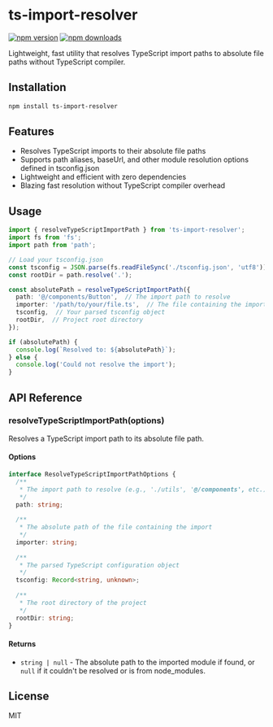 # ts-import-resolver

[![npm version](https://img.shields.io/npm/v/ts-import-resolver.svg?style=flat-square)](https://www.npmjs.com/package/ts-import-resolver)
[![npm downloads](https://img.shields.io/npm/dm/ts-import-resolver.svg?style=flat-square)](https://www.npmjs.com/package/ts-import-resolver)

Lightweight, fast utility that resolves TypeScript import paths to absolute file paths without TypeScript compiler.

## Installation

```bash
npm install ts-import-resolver
```
## Features

- Resolves TypeScript imports to their absolute file paths
- Supports path aliases, baseUrl, and other module resolution options defined in tsconfig.json
- Lightweight and efficient with zero dependencies
- Blazing fast resolution without TypeScript compiler overhead

## Usage

```typescript
import { resolveTypeScriptImportPath } from 'ts-import-resolver';
import fs from 'fs';
import path from 'path';

// Load your tsconfig.json
const tsconfig = JSON.parse(fs.readFileSync('./tsconfig.json', 'utf8'));
const rootDir = path.resolve('.');

const absolutePath = resolveTypeScriptImportPath({
  path: '@/components/Button',  // The import path to resolve
  importer: '/path/to/your/file.ts',  // The file containing the import
  tsconfig,  // Your parsed tsconfig object
  rootDir,  // Project root directory
});

if (absolutePath) {
  console.log(`Resolved to: ${absolutePath}`);
} else {
  console.log('Could not resolve the import');
}
```

## API Reference

### resolveTypeScriptImportPath(options)

Resolves a TypeScript import path to its absolute file path.

#### Options

```typescript
interface ResolveTypeScriptImportPathOptions {
  /**
   * The import path to resolve (e.g., './utils', '@/components', etc.)
   */
  path: string;
  
  /**
   * The absolute path of the file containing the import
   */
  importer: string;
  
  /**
   * The parsed TypeScript configuration object
   */
  tsconfig: Record<string, unknown>;
  
  /**
   * The root directory of the project
   */
  rootDir: string;
}
```

#### Returns

- `string | null` - The absolute path to the imported module if found, or `null` if it couldn't be resolved or is from node_modules.

## License

MIT
